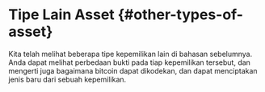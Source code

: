 # Tipe Lain Asset {#other-types-of-asset}

Kita telah melihat beberapa tipe kepemilikan lain di bahasan sebelumnya. Anda dapat melihat perbedaan bukti pada tiap kepemilikan tersebut, dan mengerti juga bagaimana bitcoin dapat dikodekan, dan dapat menciptakan jenis baru dari sebuah kepemilikan. 

